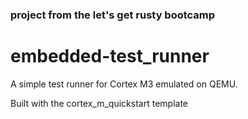 ### project from the let's get rusty bootcamp
# embedded-test_runner
A simple test runner for Cortex M3 emulated on QEMU.

Built with the cortex_m_quickstart template
